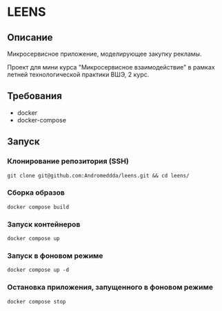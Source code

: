 # LEENS
## Описание
Микросервисное приложение, моделирующее закупку рекламы.

Проект для мини курса "Микросервисное взаимодействие" в рамках летней технологической практики ВШЭ, 2 курс.

## Требования
- docker
- docker-compose

## Запуск
### Клонирование репозитория (SSH)
```
git clone git@github.com:Andromeddda/leens.git && cd leens/
```

### Сборка образов
```
docker compose build
```

### Запуск контейнеров
```
docker compose up
```

### Запуск в фоновом режиме
```
docker compose up -d
```

### Остановка приложения, запущенного в фоновом режиме
```
docker compose stop
```

